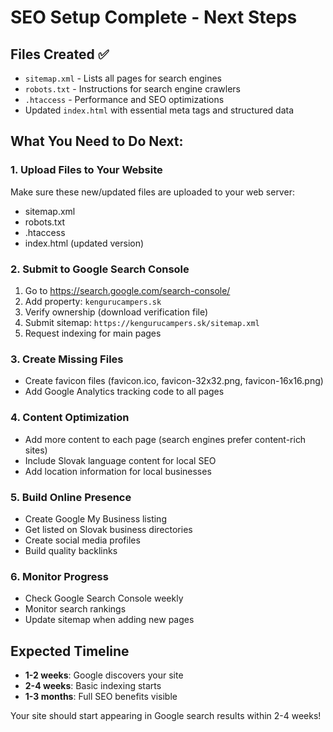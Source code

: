 # SEO Setup Complete - Next Steps

## Files Created ✅
- `sitemap.xml` - Lists all pages for search engines
- `robots.txt` - Instructions for search engine crawlers  
- `.htaccess` - Performance and SEO optimizations
- Updated `index.html` with essential meta tags and structured data

## What You Need to Do Next:

### 1. Upload Files to Your Website
Make sure these new/updated files are uploaded to your web server:
- sitemap.xml
- robots.txt  
- .htaccess
- index.html (updated version)

### 2. Submit to Google Search Console
1. Go to https://search.google.com/search-console/
2. Add property: `kengurucampers.sk`
3. Verify ownership (download verification file)
4. Submit sitemap: `https://kengurucampers.sk/sitemap.xml`
5. Request indexing for main pages

### 3. Create Missing Files
- Create favicon files (favicon.ico, favicon-32x32.png, favicon-16x16.png)
- Add Google Analytics tracking code to all pages

### 4. Content Optimization
- Add more content to each page (search engines prefer content-rich sites)
- Include Slovak language content for local SEO
- Add location information for local businesses

### 5. Build Online Presence  
- Create Google My Business listing
- Get listed on Slovak business directories
- Create social media profiles
- Build quality backlinks

### 6. Monitor Progress
- Check Google Search Console weekly
- Monitor search rankings
- Update sitemap when adding new pages

## Expected Timeline
- **1-2 weeks**: Google discovers your site
- **2-4 weeks**: Basic indexing starts  
- **1-3 months**: Full SEO benefits visible

Your site should start appearing in Google search results within 2-4 weeks!
